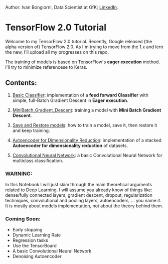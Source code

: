 Author: Ivan Bongiorni, Data Scientist at GfK; [LinkedIn](https://www.linkedin.com/in/ivan-bongiorni-b8a583164/).

# TensorFlow 2.0 Tutorial



Welcome to my TensorFlow 2.0 tutorial.
Recently, Google released (the alpha version of) TensorFlow 2.0. As I'm trying to move from the 1.x and lern the new, I'll upload all my progresses on this repo.

The training of models is based on TensorFlow's **eager execution** method. I'll try to minimize referencese to Keras.


## Contents:

1. [Basic Classifier](https://github.com/IvanBongiorni/TensorFlow2.0_Tutorial/blob/master/TensorFlow2.0_01_basic_Classifier.ipynb):  implementation of a **feed forward Classifier** with simple, full-Batch Gradient Descent in **Eager execution**.

2. [MiniBatch_Gradient_Descent](https://github.com/IvanBongiorni/TensorFlow2.0_Tutorial/blob/master/TensorFlow2.0_02_MiniBatch_Gradient_Descent.ipynb):  training a model with **Mini Batch Gradient Descent**.

3. [Save and Restore models](https://github.com/IvanBongiorni/TensorFlow2.0_Tutorial/blob/master/TensorFlow2.0_03_Save_and_Restore_models.ipynb):  how to train a model, save it, then restore it and keep training.

4. [Autoencoder for Dimensionality Reduction](https://github.com/IvanBongiorni/TensorFlow2.0_Tutorial/blob/master/TensorFlow2.0_04_Autoencoder_for_Dimensionality_Reduction.ipynb):  implementation of a stacked **Autoencoder for dimensionality reduction** of datasets.

5. [Convolutional Neural Network](https://github.com/IvanBongiorni/TensorFlow2.0_Tutorial/blob/master/TensorFlow2.0_05_Convolutional_Neural_Network.ipynb): a basic Convolutional Neural Network for multiclass classification.


### WARNING:
In this Notebook I will just skim through the main theoretical arguments related to Deep Learning. I will assume you already know of things like: dense/fully connected layers, gradient descent, dropout, regularization techniques, convolutional and pooling layers, autoencoders, ... you name it. It is mostly about models implementation, not about the theory behind them.



### Coming Soon:

- Early stopping
- Dynamic Learning Rate
- Regression tasks
- Use the TensorBoard
- A basic Convolutional Neural Network
- Denoising Autoencoder

